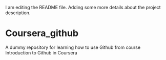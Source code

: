 I am editing the README file. Adding some more details about the project description. 
# Coursera_github
A dummy repository for learning how to use Github from course Introduction to Github in Coursera 
